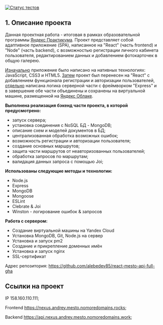 [![Статус тестов](../../actions/workflows/tests.yml/badge.svg)](https://github.com/alebedev85/react-mesto-api-full-gha)

<a name="project-description"><h2>1. Описание проекта</h2></a>
Данная проектная работа - итоговая в рамках образовательной программы <a href="https://practicum.yandex.ru/">Яндекс Практикума</a>. Проект представляет собой адаптивное приложение (SPA), написанное на "React" (часть frontend) и "Node" (часть backend), с возможностью регистрации личного кабинета пользователя, редактированием данных и добавлением фотокарточек в общую галерею.

<a href="https://github.com/alebedev85/mesto">Изначально</a> приложение было написано на нативных технологиях: JavaScript, CSS3 и HTML5. <a href="https://github.com/alebedev85/react-mesto-auth">Затем</a> проект был перенесен на "React" с добавлением функционала регистрации и авторизации пользователей, <a href="https://github.com/alebedev85/mesto-backend">отдельно</a> написана логика серверной части с фреймворком "Express" и в завершение обе части объединены и сохранены на виртуальной машине, размещенной на <a href="https://cloud.yandex.ru/">Яндекс Облаке</a>.

**Выполнена реализация бэкенд части проекта, в которой предусмотрено:**
* запуск сервера;
* установка соединения с NoSQL БД - MongoDB;
* описание схем и моделей документов в БД;
* централизованная обработка возможных ошибок;
* возможность регистрации и авторизации пользователя;
* создание основных маршрутов;
* защита части маршрутов от неавторизованных пользователей;
* обработка запросов по маршрутам;
* валидация данных запроса с помощью Joi;

**Использованы следующие методы и технологии:**
- Node.js
- Express
- MongoDB
- Mongoose
- ESLint
- Clebrate & Joi
- Winston - логирование ошибок & запросов

**Работа с сервером:**
- Создание виртуальной машины на Yandex Cloud
- Установка MongoDB, Git, Node.js на сервер
- Установка и запуск pm2
- Создание и прикрепление доменных имён
- Установка и запуск nginx
- SSL-сертификат

Адрес репозитория: https://github.com/alebedev85/react-mesto-api-full-gha

## Ссылки на проект

IP 158.160.110.111;

Frontend https://nexus.andrey.mesto.nomoredomains.rocks;

Backend https://api.nexus.andrey.mesto.nomoredomains.work;

